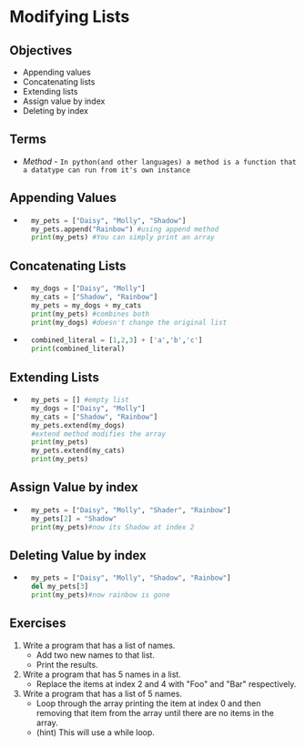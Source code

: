 # Modifying Lists

## Objectives
- Appending values
- Concatenating lists
- Extending lists
- Assign value by index
- Deleting by index

## Terms
- *Method* - `In python(and other languages) a method is a function that a datatype can run from it's own instance`

## Appending Values
- ```python 
    my_pets = ["Daisy", "Molly", "Shadow"]
    my_pets.append("Rainbow") #using append method
    print(my_pets) #You can simply print an array

## Concatenating Lists
- ```python
    my_dogs = ["Daisy", "Molly"]
    my_cats = ["Shadow", "Rainbow"]
    my_pets = my_dogs + my_cats
    print(my_pets) #combines both
    print(my_dogs) #doesn't change the original list

- ```python
    combined_literal = [1,2,3] + ['a','b','c']
    print(combined_literal)

## Extending Lists
- ```python
    my_pets = [] #empty list
    my_dogs = ["Daisy", "Molly"]
    my_cats = ["Shadow", "Rainbow"]
    my_pets.extend(my_dogs) 
    #extend method modifies the array
    print(my_pets)
    my_pets.extend(my_cats)
    print(my_pets)

## Assign Value by index
- ```python
    my_pets = ["Daisy", "Molly", "Shader", "Rainbow"]
    my_pets[2] = "Shadow"
    print(my_pets)#now its Shadow at index 2

## Deleting Value by index
- ```python
    my_pets = ["Daisy", "Molly", "Shadow", "Rainbow"]
    del my_pets[3]
    print(my_pets)#now rainbow is gone

## Exercises
1. Write a program that has a list of names. 
    - Add two new names to that list.
    - Print the results.
2. Write a program that has 5 names in a list.
    - Replace the items at index 2 and 4 with "Foo" and "Bar" respectively.
3. Write a program that has a list of 5 names.
    - Loop through the array printing the item at index 0 and then removing that item from the array until there are no items in the array.
    - (hint) This will use a while loop.